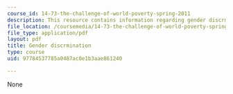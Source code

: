 ```yaml
---
course_id: 14-73-the-challenge-of-world-poverty-spring-2011
description: This resource contains information regarding gender discrmination.
file_location: /coursemedia/14-73-the-challenge-of-world-poverty-spring-2011/97784537785a0487ac0e1b3aae861240_MIT14_73S11_Lec14_slides.pdf
file_type: application/pdf
layout: pdf
title: Gender discrmination
type: course
uid: 97784537785a0487ac0e1b3aae861240

---
```

None